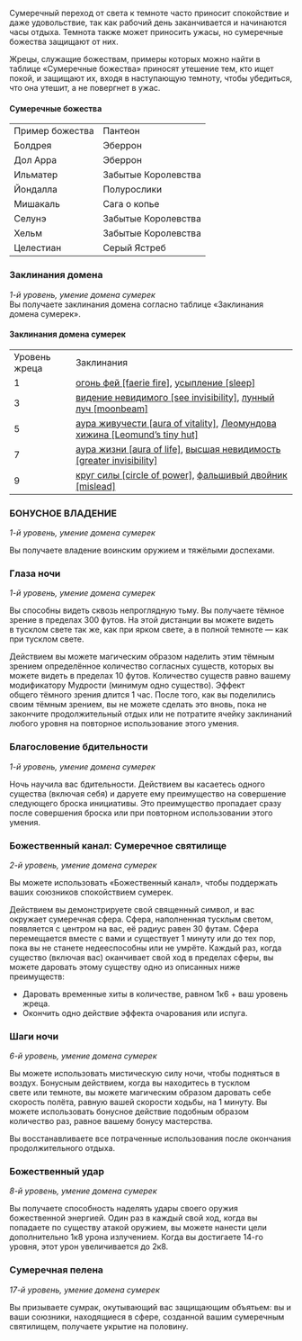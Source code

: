 Сумеречный переход от света к темноте часто приносит спокойствие и даже удовольствие, так как рабочий день заканчивается и начинаются часы отдыха. Темнота также может приносить ужасы, но сумеречные божества защищают от них.

Жрецы, служащие божествам, примеры которых можно найти в таблице «Сумеречные божества» приносят утешение тем, кто ищет покой, и защищают их, входя в наступающую темноту, чтобы убедиться, что она утешит, а не повергнет в ужас.

#### Сумеречные божества

|   |   |
|---|---|
|Пример божества|Пантеон|
|Болдрея|Эберрон|
|Дол Арра|Эберрон|
|Ильматер|Забытые Королевства|
|Йондалла|Полурослики|
|Мишакаль|Сага о копье|
|Селунэ|Забытые Королевства|
|Хельм|Забытые Королевства|
|Целестиан|Серый Ястреб|

  

### Заклинания домена

_1-й уровень, умение домена сумерек_  
Вы получаете заклинания домена согласно таблице «Заклинания домена сумерек».

#### Заклинания домена сумерек

|   |   |
|---|---|
|Уровень жреца|Заклинания|
|1|[огонь фей [faerie fire]](https://dnd.su/spells/207-faerie_fire/), [усыпление [sleep]](https://dnd.su/spells/98-sleep/)|
|3|[видение невидимого [see invisibility]](https://dnd.su/spells/20-see_invisibility/), [лунный луч [moonbeam]](https://dnd.su/spells/146-moonbeam/)|
|5|[аура живучести [aura of vitality]](https://dnd.su/spells/3-aura_of_vitality/), [Леомундова хижина [Leomund’s tiny hut]](https://dnd.su/spells/143-leomund_s_tiny_hut/)|
|7|[аура жизни [aura of life]](https://dnd.su/spells/4-aura_of_life/), [высшая невидимость [greater invisibility]](https://dnd.su/spells/38-greater_invisibility/)|
|9|[круг силы [circle of power]](https://dnd.su/spells/135-circle_of_power/), [фальшивый двойник [mislead]](https://dnd.su/spells/93-mislead/)|

  

### БОНУСНОЕ ВЛАДЕНИЕ

_1-й уровень, умение домена сумерек_

Вы получаете владение воинским оружием и тяжёлыми доспехами.

  

### Глаза ночи

_1-й уровень, умение домена сумерек_

Вы способны видеть сквозь непроглядную тьму. Вы получаете тёмное зрение в пределах 300 футов. На этой дистанции вы можете видеть в тусклом свете так же, как при ярком свете, а в полной темноте — как при тусклом свете.

Действием вы можете магическим образом наделить этим тёмным зрением определённое количество согласных существ, которых вы можете видеть в пределах 10 футов. Количество существ равно вашему модификатору Мудрости (минимум одно существо). Эффект общего тёмного зрения длится 1 час. После того, как вы поделились своим тёмным зрением, вы не можете сделать это вновь, пока не закончите продолжительный отдых или не потратите ячейку заклинаний любого уровня на повторное использование этого умения.

  

### Благословение бдительности

_1-й уровень, умение домена сумерек_

Ночь научила вас бдительности. Действием вы касаетесь одного существа (включая себя) и даруете ему преимущество на совершение следующего броска инициативы. Это преимущество пропадает сразу после совершения броска или при повторном использовании этого умения.

  

### Божественный канал: Сумеречное святилище

_2-й уровень, умение домена сумерек_

Вы можете использовать «Божественный канал», чтобы поддержать ваших союзников спокойствием сумерек.

Действием вы демонстрируете свой священный символ, и вас окружает сумеречная сфера. Сфера, наполненная тусклым светом, появляется с центром на вас, её радиус равен 30 футам. Сфера перемещается вместе с вами и существует 1 минуту или до тех пор, пока вы не станете недееспособны или не умрёте. Каждый раз, когда существо (включая вас) оканчивает свой ход в пределах сферы, вы можете даровать этому существу одно из описанных ниже преимуществ:

- Даровать временные хиты в количестве, равном 1к6 + ваш уровень жреца.
- Окончить одно действие эффекта очарования или испуга.

  

### Шаги ночи

_6-й уровень, умение домена сумерек_

Вы можете использовать мистическую силу ночи, чтобы подняться в воздух. Бонусным действием, когда вы находитесь в тусклом свете или темноте, вы можете магическим образом даровать себе скорость полёта, равную вашей скорости ходьбы, на 1 минуту. Вы можете использовать бонусное действие подобным образом количество раз, равное вашему бонусу мастерства.

Вы восстанавливаете все потраченные использования после окончания продолжительного отдыха.

  

### Божественный удар

_8-й уровень, умение домена сумерек_

Вы получаете способность наделять удары своего оружия божественной энергией. Один раз в каждый свой ход, когда вы попадаете по существу атакой оружием, вы можете нанести цели дополнительно 1к8 урона излучением. Когда вы достигаете 14-го уровня, этот урон увеличивается до 2к8.

  

### Сумеречная пелена

_17-й уровень, умение домена сумерек_

Вы призываете сумрак, окутывающий вас защищающим объятьем: вы и ваши союзники, находящиеся в сфере, созданной вашим сумеречным святилищем, получаете укрытие на половину.